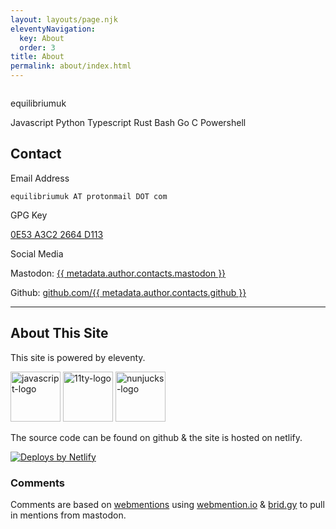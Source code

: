 ```yaml
---
layout: layouts/page.njk
eleventyNavigation:
  key: About
  order: 3
title: About
permalink: about/index.html
---
```

<div class="bg-gray-100 border border-gray-400 shadow rounded-lg p-5 dark:bg-gray-900 dark:border-gray-800">
    <div class="flex flex-col gap-1 text-center items-center">
        <img class="h-32 w-32 bg-white p-2 rounded-full shadow mb-4" src="/users/equilibriumuk.jpg" alt="">
        <p class="text-2xl">equilibriumuk</p>
    </div>
    <div class="flex justify-center items-center gap-2 my-0">
        <p class="text-center"><span class="language-color js"></span> Javascript <span class="language-color py"></span> Python <span class="language-color ts"></span> Typescript <span class="language-color rust"></span> Rust <span class="language-color sh"></span> Bash <span class="language-color go"></span> Go <span class="language-color c"></span> C <span class="language-color ps"></span> Powershell</p>
    </div>
</div>

## Contact

<div class="grid grid-cols-1 md:grid-cols-2 gap-4">
<div>
    <p class="mt-1 text-xl font-bold">Email Address</p>
    <p>
    <code class="language-text">equilibriumuk AT protonmail DOT com</code>
    </p>
</div>
<div>
    <p class="mt-1 text-xl font-bold">GPG Key</p>
    <p>
    <a href="https://keybase.io/equilibriumuk/pgp_keys.asc?fingerprint=25fc07669118b3b9b79beae40e53a3c22664d113" target="_blank" rel="noopener noreferrer">0E53 A3C2 2664 D113</a>
    </p>
</div>
<div>
    <p class="mt-1 text-xl font-bold">Social Media</p>
    <p>Mastodon: <a href="https://{{ metadata.author.contacts.mastodon_url }}" target="_blank" rel="noopener noreferrer">{{ metadata.author.contacts.mastodon }}</a></p>
    <p>Github: <a href="https://github.com/{{ metadata.author.contacts.github }}" target="_blank" rel="noopener noreferrer">github.com/{{ metadata.author.contacts.github }}</a></p>
</div>
</div>

---

## About This Site

This site is powered by eleventy.<br/>

<img class="inline javascript_logo" src="/media/logos/javascript.svg" alt="javascript-logo" width="80px">
<img class="inline 11ty_logo" src="/media/logos/11ty-96x96.png" alt="11ty-logo" width="80px">
<img class="inline nunjucks_logo" src="/media/logos/nunjucks.png" alt="nunjucks-logo" width="80px">

The source code can be found on github & the site is hosted on netlify.

<a href="https://www.netlify.com"><img src="/media/logos/netlify-color-bg.svg" alt="Deploys by Netlify" class="inline" /> </a>

### Comments

Comments are based on <a href="/2023/07/18/adding-webmentions-in-eleventy/" target="_blank" rel="noopener noreferrer">webmentions</a> using <a href="https://webmention.io/" target="_blank" rel="noopener noreferrer">webmention.io</a> & <a href="https://brid.gy/" target="_blank" rel="noopener noreferrer">brid.gy</a> to pull in mentions from mastodon.
